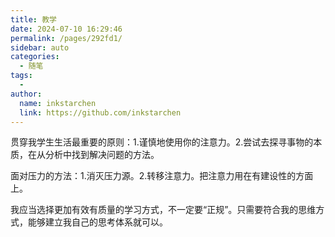 ```yaml
---
title: 教学
date: 2024-07-10 16:29:46
permalink: /pages/292fd1/
sidebar: auto
categories:
  - 随笔
tags:
  - 
author: 
  name: inkstarchen
  link: https://github.com/inkstarchen
---
```

贯穿我学生生活最重要的原则：1.谨慎地使用你的注意力。2.尝试去探寻事物的本质，在从分析中找到解决问题的方法。

<!-- more -->

面对压力的方法：1.消灭压力源。2.转移注意力。把注意力用在有建设性的方面上。

我应当选择更加有效有质量的学习方式，不一定要“正规”。只需要符合我的思维方式，能够建立我自己的思考体系就可以。